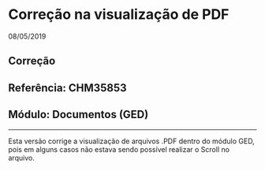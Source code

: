 # Correção na visualização de PDF
08/05/2019
## Correção
## Referência: CHM35853
## Módulo: Documentos (GED)
***

Esta versão corrige a visualização de arquivos .PDF dentro do módulo GED, pois em alguns casos não estava sendo possível realizar o Scroll no arquivo.